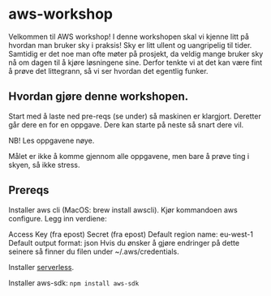 # aws-workshop

Velkommen til AWS workshop!
I denne workshopen skal vi kjenne litt på hvordan man bruker sky i praksis!
Sky er litt ullent og uangripelig til tider. Samtidig er det noe man ofte møter på prosjekt, 
da veldig mange bruker sky nå om dagen til å kjøre løsningene sine. 
Derfor tenkte vi at det kan være fint å prøve det littegrann, så vi ser hvordan det egentlig funker. 

## Hvordan gjøre denne workshopen. 
Start med å laste ned pre-reqs (se under) så maskinen er klargjort. 
Deretter går dere en for en oppgave. Dere kan starte på neste så snart dere vil. 

NB! Les oppgavene nøye.

Målet er ikke å komme gjennom alle oppgavene, men bare å prøve ting i skyen, så ikke stress.

## Prereqs
Installer aws cli (MacOS: brew install awscli). Kjør kommandoen aws configure. Legg inn verdiene:

Access Key (fra epost)
Secret (fra epost)
Default region name: eu-west-1
Default output format: json
Hvis du ønsker å gjøre endringer på dette seinere så finner du filen under ~/.aws/credentials.

Installer [serverless](https://www.serverless.com/framework/docs/getting-started/).

Installer aws-sdk: `npm install aws-sdk`
